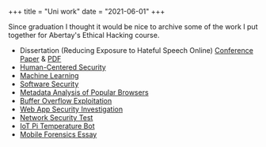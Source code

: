 +++
title = "Uni work"
date = "2021-06-01"
+++

Since graduation I thought it would be nice to archive some of the work I put together for Abertay's Ethical Hacking course.

- Dissertation (Reducing Exposure to Hateful Speech Online) [Conference Paper](https://link.springer.com/chapter/10.1007/978-3-031-10467-1_38) & [PDF](/uni/dissertation.pdf)
- [Human-Centered Security](/uni/human-centered-security.pdf)
- [Machine Learning](/uni/machine-learning-assessment.pdf)
- [Software Security](/uni/software-security.pdf)
- [Metadata Analysis of Popular Browsers](/uni/browser-metadata-analysis.pdf)
- [Buffer Overflow Exploitation](/uni/buffer-overflow.pdf)
- [Web App Security Investigation](/uni/web-app-security.pdf)
- [Network Security Test](/uni/network-security-test.pdf)
- [IoT Pi Temperature Bot](/uni/pi-temperature-bot.pdf)
- [Mobile Forensics Essay](/uni/mobile-forensics-essay.pdf)